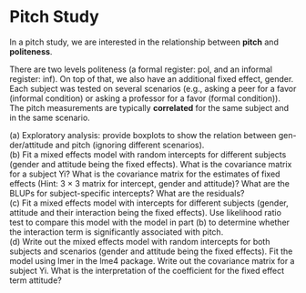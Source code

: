 # Pitch Study

In a pitch study, we are interested in the relationship between **pitch** and **politeness**.   

There are two levels politeness (a formal register: pol, and an informal register: inf). On top of that, we also have an additional fixed effect, gender. Each subject was tested on several scenarios (e.g., asking a peer for a favor (informal condition) or asking a professor for a favor (formal condition)). The pitch measurements are typically **correlated** for the same subject and in the same scenario.  

(a) Exploratory analysis: provide boxplots to show the relation between gen- der/attitude and pitch (ignoring different scenarios).  
(b) Fit a mixed effects model with random intercepts for different subjects (gender and attitude being the fixed effects). What is the covariance matrix for a subject Yi? What is the covariance matrix for the estimates of fixed effects (Hint: 3 × 3 matrix for intercept, gender and attitude)? What are the BLUPs for subject-specific intercepts? What are the residuals?  
(c) Fit a mixed effects model with intercepts for different subjects (gender, attitude and their interaction being the fixed effects). Use likelihood ratio test to compare this model with the model in part (b) to determine whether the interaction term is significantly associated with pitch.   
(d) Write out the mixed effects model with random intercepts for both subjects and scenarios (gender and attitude being the fixed effects). Fit the model using lmer in the lme4 package. Write out the covariance matrix for a subject Yi. What is the interpretation of the coefficient for the fixed effect term attitude?
